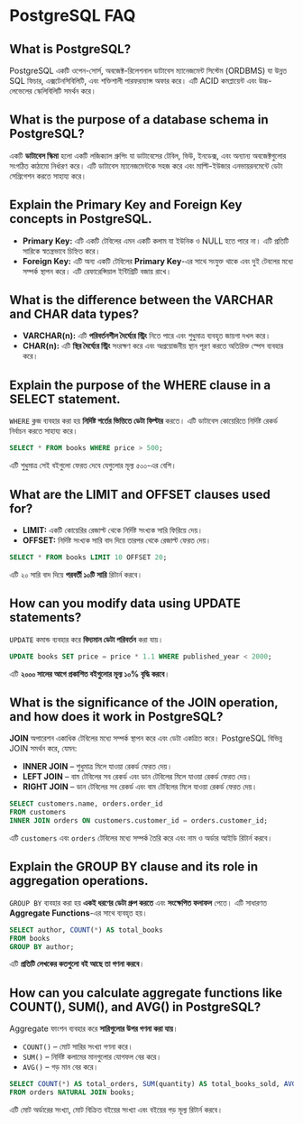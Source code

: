 # PostgreSQL FAQ

## What is PostgreSQL?
PostgreSQL একটি ওপেন-সোর্স, অবজেক্ট-রিলেশনাল ডাটাবেস ম্যানেজমেন্ট সিস্টেম (ORDBMS) যা উন্নত SQL ফিচার, এক্সটেনসিবিলিটি, এবং শক্তিশালী পারফরম্যান্স অফার করে। এটি ACID কমপ্লায়েন্ট এবং উচ্চ-লেভেলের স্কেলিবিলিটি সমর্থন করে।

## What is the purpose of a database schema in PostgreSQL?
একটি **ডাটাবেস স্কিমা** হলো একটি লজিক্যাল গ্রুপিং যা ডাটাবেসের টেবিল, ভিউ, ইনডেক্স, এবং অন্যান্য অবজেক্টগুলোর সংগঠিত কাঠামো নির্ধারণ করে। এটি ডাটাবেস ম্যানেজমেন্টকে সহজ করে এবং মাল্টি-ইউজার এনভায়রনমেন্টে ডেটা সেগ্রিগেশন করতে সাহায্য করে।

## Explain the Primary Key and Foreign Key concepts in PostgreSQL.
- **Primary Key:** এটি একটি টেবিলের এমন একটি কলাম যা ইউনিক ও NULL হতে পারে না। এটি প্রতিটি সারিকে স্বতন্ত্রভাবে চিহ্নিত করে।
- **Foreign Key:** এটি অন্য একটি টেবিলের **Primary Key**-এর সাথে সংযুক্ত থাকে এবং দুই টেবলের মধ্যে সম্পর্ক স্থাপন করে। এটি রেফারেন্সিয়াল ইন্টিগ্রিটি বজায় রাখে।

## What is the difference between the VARCHAR and CHAR data types?
- **VARCHAR(n):** এটি **পরিবর্তনশীল দৈর্ঘ্যের স্ট্রিং** নিতে পারে এবং শুধুমাত্র ব্যবহৃত জায়গা দখল করে।
- **CHAR(n):** এটি **স্থির দৈর্ঘ্যের স্ট্রিং** সংরক্ষণ করে এবং অপ্রয়োজনীয় স্থান পূরণ করতে অতিরিক্ত স্পেস ব্যবহার করে।

## Explain the purpose of the WHERE clause in a SELECT statement.
`WHERE` ক্লজ ব্যবহার করা হয় **নির্দিষ্ট শর্তের ভিত্তিতে ডেটা ফিল্টার** করতে। এটি ডাটাবেস কোয়েরিতে নির্দিষ্ট রেকর্ড নির্বাচন করতে সাহায্য করে।
```sql
SELECT * FROM books WHERE price > 500;
```
এটি শুধুমাত্র সেই বইগুলো ফেরত দেবে যেগুলোর মূল্য ৫০০-এর বেশি।

## What are the LIMIT and OFFSET clauses used for?
- **LIMIT:** একটি কোয়েরির রেজাল্ট থেকে নির্দিষ্ট সংখ্যক সারি ফিরিয়ে দেয়।
- **OFFSET:** নির্দিষ্ট সংখ্যক সারি বাদ দিয়ে তারপর থেকে রেজাল্ট ফেরত দেয়।
```sql
SELECT * FROM books LIMIT 10 OFFSET 20;
```
এটি ২০ সারি বাদ দিয়ে **পরবর্তী ১০টি সারি** রিটার্ন করবে।

## How can you modify data using UPDATE statements?
`UPDATE` কমান্ড ব্যবহার করে **বিদ্যমান ডেটা পরিবর্তন** করা যায়।
```sql
UPDATE books SET price = price * 1.1 WHERE published_year < 2000;
```
এটি **২০০০ সালের আগে প্রকাশিত বইগুলোর মূল্য ১০% বৃদ্ধি করবে**।

## What is the significance of the JOIN operation, and how does it work in PostgreSQL?
**JOIN** অপারেশন একাধিক টেবিলের মধ্যে সম্পর্ক স্থাপন করে এবং ডেটা একত্রিত করে। PostgreSQL বিভিন্ন JOIN সমর্থন করে, যেমন:
- **INNER JOIN** – শুধুমাত্র মিলে যাওয়া রেকর্ড ফেরত দেয়।
- **LEFT JOIN** – বাম টেবিলের সব রেকর্ড এবং ডান টেবিলের মিলে যাওয়া রেকর্ড ফেরত দেয়।
- **RIGHT JOIN** – ডান টেবিলের সব রেকর্ড এবং বাম টেবিলের মিলে যাওয়া রেকর্ড ফেরত দেয়।

```sql
SELECT customers.name, orders.order_id
FROM customers
INNER JOIN orders ON customers.customer_id = orders.customer_id;
```
এটি `customers` এবং `orders` টেবিলের মধ্যে সম্পর্ক তৈরি করে এবং নাম ও অর্ডার আইডি রিটার্ন করবে।

## Explain the GROUP BY clause and its role in aggregation operations.
`GROUP BY` ব্যবহার করা হয় **একই ধরণের ডেটা গ্রুপ করতে** এবং **সংক্ষেপিত ফলাফল** পেতে। এটি সাধারণত **Aggregate Functions**-এর সাথে ব্যবহৃত হয়।
```sql
SELECT author, COUNT(*) AS total_books
FROM books
GROUP BY author;
```
এটি **প্রতিটি লেখকের কতগুলো বই আছে তা গণনা করবে**।

## How can you calculate aggregate functions like COUNT(), SUM(), and AVG() in PostgreSQL?
Aggregate ফাংশন ব্যবহার করে **সারিগুলোর উপর গণনা করা যায়**।
- `COUNT()` – মোট সারির সংখ্যা গণনা করে।
- `SUM()` – নির্দিষ্ট কলামের মানগুলোর যোগফল বের করে।
- `AVG()` – গড় মান বের করে।
```sql
SELECT COUNT(*) AS total_orders, SUM(quantity) AS total_books_sold, AVG(price) AS avg_price
FROM orders NATURAL JOIN books;
```
এটি মোট অর্ডারের সংখ্যা, মোট বিক্রিত বইয়ের সংখ্যা এবং বইয়ের গড় মূল্য রিটার্ন করবে।